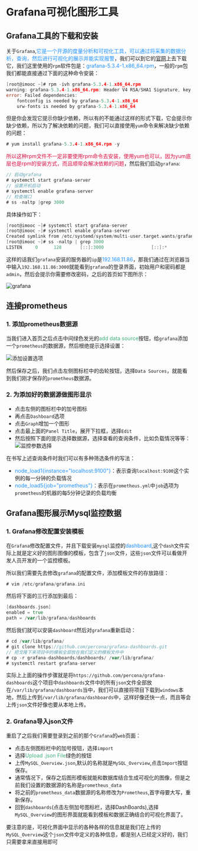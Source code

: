 # Grafana可视化图形工具

## Grafana工具的下载和安装
关于`Grafana`,<font color=#1E90FF>它是一个开源的度量分析和可视化工具，可以通过将采集的数据分析，查询，然后进行可视化的展示并能实现报警</font>，我们可以到它的[官网](https://grafana.com/)上去下载它，我们这里使用的`rpm`软件包是：<font color=#1E90FF>grafana-5.3.4-1.x86_64.rpm</font>，一般的`rpm`包我们都能直接通过下面的这种命令安装：
```go
[root@imooc ~]# rpm -ivh grafana-5.3.4-1.x86_64.rpm
warning: grafana-5.3.4-1.x86_64.rpm: Header V4 RSA/SHA1 Signature, key ID 24098cb6: NOKEY
error: Failed dependencies:
	fontconfig is needed by grafana-5.3.4-1.x86_64
	urw-fonts is needed by grafana-5.3.4-1.x86_64

```
但是你会发现它提示你缺少依赖，所以有的不能通过这样的形式下载，它会提示你缺少依赖，所以为了解决依赖的问题，我们可以直接使用`yum`命令来解决缺少依赖的问题：
```go
# yum install grafana-5.3.4-1.x86_64.rpm -y
```
<font color=#DD1144>所以这种rpm文件不一定非要使用rpm命令去安装，使用yum也可以，因为yum底层也是rpm的安装方式，而且顺带会解决依赖的问题</font>，然后我们启动`grafana`:
```go
// 启动grafana
# systemctl start grafana-server
// 设置开机启动
# systemctl enable grafana-server
// 检查端口
# ss -naltp |grep 3000
```
具体操作如下：
```go
[root@imooc ~]# systemctl start grafana-server
[root@imooc ~]# systemctl enable grafana-server
Created symlink from /etc/systemd/system/multi-user.target.wants/grafana-server.service to /usr/lib/systemd/system/grafana-server.service.
[root@imooc ~]# ss -naltp | grep 3000
LISTEN     0      128       [::]:3000                  [::]:*                   users:(("grafana-server",pid=17614,fd=6))
```
这样的话我们`grafana`安装的服务器的`ip`是<font color=#1E90FF>192.168.11.86</font>，那我们通过在浏览器当中输入`192.168.11.86:3000`就能看到`grafana`的登录界面，初始用户和密码都是`admin`，然后会提示你需要修改密码，之后的首页如下图所示：

<img :src="$withBase('/prometheus_introduce_seven.png')" alt="grafana">

## 连接prometheus
### 1. 添加prometheus数据源

当我们进入首页之后点击中间绿色发光的<font color=#3eaf7c>add data source</font>按钮，给`grafana`添加一个`prometheus`的数据源，然后根绝提示选择设置：

<img :src="$withBase('/grafana_config.png')" alt="添加设置选项">

然后保存之后，我们点击左侧图标栏中的齿轮按钮，选择`Data Sources`，就能看到我们刚才保存的`prometheus`数据源。

### 2. 为添加好的数据源做图形显示
+ 点击左侧的图标栏中的加号图标
+ 再点击`Dashboard`选项
+ 点击`Graph`增加一个图形
+ 点击最上面的`Panel Title`，展开下拉框，选择`Edit`
+ 然后按照下面的提示选择数据源，选择查看的查询条件，比如负载情况等等：
	<img :src="$withBase('/grafana_graph_config.png')" alt="监控参数选择">

在书写上述查询条件时我们可以有多种筛选条件的写法：
+ <font color=#1E90FF>node_load1{instance="localhost:9100"}</font>：表示查询`localhost:9100`这个实例的每一分钟的负载情况
+ <font color=#1E90FF>node_load5{job="prometheus"}</font>：表示在`prometheus.yml`中`job`选项为`prometheus`的机器的每5分钟记录的负载均衡

## Grafana图形展示Mysql监控数据
### 1. Grafana修改配置安装模板
在`Grafana`修改配置文件，并且下载安装`mysql`监控的<font color=#1E90FF>dashboard</font>,这个`dash`文件实际上就是定义好的图形图像的模板，包含了`json`文件，这些`json`文件可以看做开发人员开发的一个监控模板。

所以我们需要先去修改`grafana`的配置文件，添加模板文件的存放路径：
```go
# vim /etc/grafana/grafana.ini
```
然后将下面的三行添加到最后：
```go
[dashboards.json]
enabled = true
path = /var/lib/grafana/dashboards
```
然后我们就可以安装`dashboard`然后对`grafana`重新启动：
```go
# cd /var/lib/grafana/
# git clone https://github.com/percona/grafana-dashboards.git
// 把戈隆下来项目中的模板全部放在我们定义的模板文件中
# cp -r grafana-dashboards/dashboards/ /var/lib/grafana/
# systemctl restart grafana-server
```
实际上上面的操作步骤就是将`https://github.com/percona/grafana-dashboards`这个项目中`dashboards`文件中的所有`json`文件全部放在`/var/lib/grafana/dashboards`当中，我们可以直接将项目下载到`windows`本地，然后上传到`/var/lib/grafana/dashboards`中，这样好像还快一点，而且等会上传`json`文件好像也要从本地上传。

### 2. Grafana导入json文件
重启了之后我们需要登录到之前的那个`Grafana`的`web`页面：
+ 点击左侧图标栏中的加号按钮，选择`import`
+ 选择<font color=#3eaf7c>Upload .json File</font>绿色的按钮
+ 上传`MySQL_Overview.json`,默认的名称就是`MySQL_Overview`,点击`Import`按钮保存。
+ 通常情况下，保存之后图形模板就能和数据库结合生成可视化的图像，但是之前我们设置的数据源的名称是`prometheus_data`
+ 将之前的`prometheus_data`数据源的名称修改为`Prometheus`,首字母要大写，重新保存。
+ 回到`dashboards`(点击左侧加号图标栏，选择DashBoards),选择`MySQL_Overview`的图形界面就能看到模板和数据正确结合的可视化界面了。

要注意的是，可视化界面中显示的各种各样的信息就是我们在上传的`MySQL_Overview`这个`json`文件中定义的各种信息，都是别人已经定义好的，我们只需要拿来直接用即可
